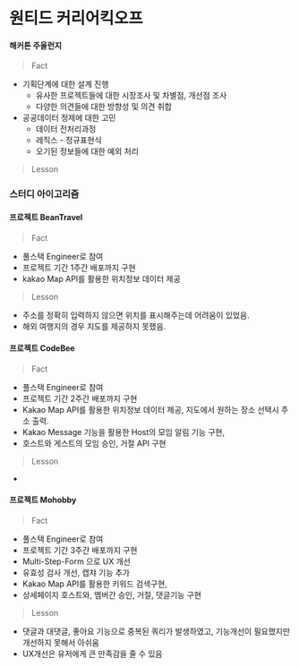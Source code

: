 # 원티드 커리어킥오프

#### 해커톤 주울런지
>Fact
- 기획단계에 대한 설계 진행
	- 유사한 프로젝트들에 대한 시장조사 및 차별점, 개선점 조사
	- 다양한 의견들에 대한 방향성 및 의견 취합
- 공공데이터 정제에 대한 고민
	- 데이터 전처리과정
	- 레직스 - 정규표현식
	- 오기된 정보들에 대한 예외 처리
>Lesson

### 스터디 아이고리즘
#### 프로젝트 BeanTravel
>Fact
- 풀스택 Engineer로 참여
- 프로젝트 기간 1주간 배포까지 구현
- kakao Map API를 활용한 위치정보 데이터 제공
>Lesson
- 주소를 정확히 입력하지 않으면 위치를 표시해주는데 어려움이 있었음.
- 해외 여행지의 경우 지도를 제공하지 못했음.
#### 프로젝트 CodeBee
>Fact
- 풀스택 Engineer로 참여
- 프로젝트 기간 2주간 배포까지 구현
- Kakao Map API를 활용한 위치정보 데이터 제공, 지도에서 원하는 장소 선택시 주소 출력.
- Kakao Message 기능을 활용한 Host의 모임 알림 기능 구현,
- 호스트와 게스트의 모임 승인, 거절 API 구현
>Lesson
- 
#### 프로젝트 Mohobby
>Fact
- 풀스택 Engineer로 참여
- 프로젝트 기간 3주간 배포까지 구현
- Multi-Step-Form 으로 UX 개선
- 유효성 검사 개선, 캡챠 기능 추가
- Kakao Map API를 활용한 키워드 검색구현, 
- 상세페이지 호스트와, 멤버간 승인, 거절, 댓글기능 구현
>Lesson
- 댓글과 대댓글, 좋아요 기능으로 중복된 쿼리가 발생하였고, 기능개선이 필요했지만 개선하지 못해서 아쉬움
- UX개선은 유저에게 큰 만족감을 줄 수 있음